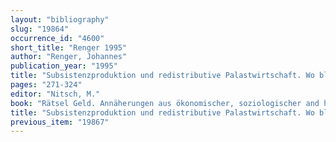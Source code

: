 ```yaml
---
layout: "bibliography"
slug: "19864"
occurrence_id: "4600"
short_title: "Renger 1995"
author: "Renger, Johannes"
publication_year: "1995"
title: "Subsistenzproduktion und redistributive Palastwirtschaft. Wo bleibt die Nische für das Geld? Grenzen und Möglichkeiten für die Verwendung von Geld im alten Mesopotamien"
pages: "271-324"
editor: "Nitsch, M."
book: "Rätsel Geld. Annäherungen aus ökonomischer, soziologischer and historischer Sicht (Marburg)"
title: "Subsistenzproduktion und redistributive Palastwirtschaft. Wo bleibt die Nische für das Geld? Grenzen und Möglichkeiten für die Verwendung von Geld im alten Mesopotamien"
previous_item: "19867"
---
```

